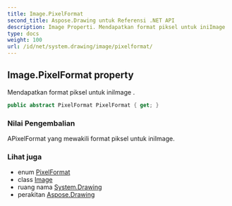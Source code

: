 ```yaml
---
title: Image.PixelFormat
second_title: Aspose.Drawing untuk Referensi .NET API
description: Image Properti. Mendapatkan format piksel untuk iniImage .
type: docs
weight: 100
url: /id/net/system.drawing/image/pixelformat/
---
```

## Image.PixelFormat property

Mendapatkan format piksel untuk iniImage .

```csharp
public abstract PixelFormat PixelFormat { get; }
```

### Nilai Pengembalian

APixelFormat yang mewakili format piksel untuk iniImage.

### Lihat juga

* enum [PixelFormat](../../../system.drawing.imaging/pixelformat/)
* class [Image](../)
* ruang nama [System.Drawing](../../image/)
* perakitan [Aspose.Drawing](../../../)


